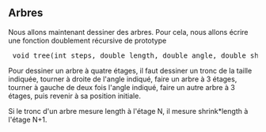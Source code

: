 
## Arbres ##
Nous allons maintenant dessiner des arbres. Pour cela, nous allons écrire
une fonction doublement récursive de prototype 
<pre> void tree(int steps, double length, double angle, double shrink)</pre>

Pour dessiner un arbre à quatre étages, il faut dessiner un tronc de la
taille indiquée, tourner à droite de l'angle indiqué, faire un arbre à 3
étages, tourner à gauche de deux fois l'angle indiqué, faire un autre arbre
à 3 étages, puis revenir à sa position initiale.

Si le tronc d'un arbre mesure length à l'étage N, il mesure shrink*length à
l'étage N+1.

